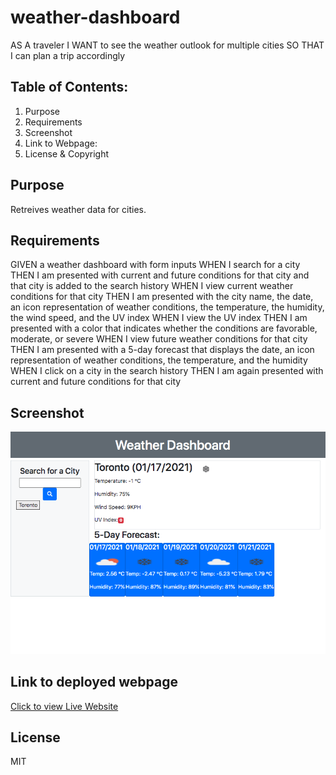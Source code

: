 # weather-dashboard
AS A traveler I WANT to see the weather outlook for multiple cities SO THAT I can plan a trip accordingly
## Table of Contents:
1. Purpose
2. Requirements
3. Screenshot
4. Link to Webpage:
5. License & Copyright

## Purpose
Retreives weather data for cities.

## Requirements

GIVEN a weather dashboard with form inputs
WHEN I search for a city
THEN I am presented with current and future conditions for that city and that city is added to the search history
WHEN I view current weather conditions for that city
THEN I am presented with the city name, the date, an icon representation of weather conditions, the temperature, the humidity, the wind speed, and the UV index
WHEN I view the UV index
THEN I am presented with a color that indicates whether the conditions are favorable, moderate, or severe
WHEN I view future weather conditions for that city
THEN I am presented with a 5-day forecast that displays the date, an icon representation of weather conditions, the temperature, and the humidity
WHEN I click on a city in the search history
THEN I am again presented with current and future conditions for that city

## Screenshot

![Screenshot](./assets/images/screenshot1.png)


## Link to deployed webpage

[Click to view Live Website](https://rajendra-dhanraj.github.io/weather-dashboard/ "Weather Dashboard")

## License

MIT